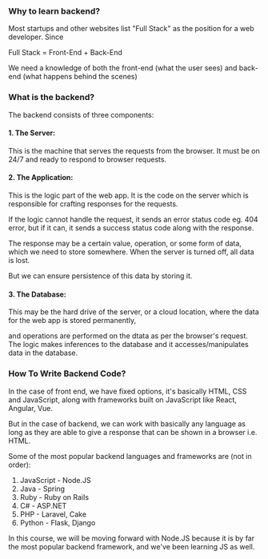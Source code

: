 ### Why to learn backend?

Most startups and other websites list "Full Stack" as the position for a web developer. Since

Full Stack = Front-End + Back-End

We need a knowledge of both the front-end (what the user sees) and back-end (what happens behind the scenes)

### What is the backend?

The backend consists of three components:

#### 1. The Server:

This is the machine that serves the requests from the browser. It must be on 24/7 and ready to respond to browser requests.

#### 2. The Application:

This is the logic part of the web app. It is the code on the server which is responsible for crafting responses for the requests.

If the logic cannot handle the request, it sends an error status code eg. 404 error, but if it can, it sends a success status code along with the response.

The response may be a certain value, operation, or some form of data, which we need to store somewhere. When the server is turned off, all data is lost.

But we can ensure persistence of this data by storing it.

#### 3. The Database:

This may be the hard drive of the server, or a cloud location, where the data for the web app is stored permanently,

and operations are performed on the dtata as per the browser's request. The logic makes inferences to the database and it accesses/manipulates data in the database.

### How To Write Backend Code?

In the case of front end, we have fixed options, it's basically HTML, CSS and JavaScript, along with frameworks built on JavaScript like React, Angular, Vue.

But in the case of backend, we can work with basically any language as long as they are able to give a response that can be shown in a browser i.e. HTML.

Some of the most popular backend languages and frameworks are (not in order):

1. JavaScript - Node.JS
2. Java - Spring
3. Ruby - Ruby on Rails
4. C# - ASP.NET
5. PHP - Laravel, Cake
6. Python - Flask, Django

In this course, we will be moving forward with Node.JS because it is by far the most popular backend framework, and we've been learning JS as well.
